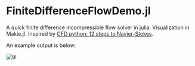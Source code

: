 # FiniteDifferenceFlowDemo.jl
A quick finite difference incompressible flow solver in julia. Visualization in Makie.jl. Inspired by [CFD python: 12 steps to Navier-Stokes](https://lorenabarba.com/blog/cfd-python-12-steps-to-navier-stokes/).

An example output is below:

![til](./flow.gif)

